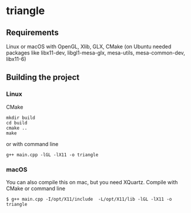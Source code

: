 # triangle
##  Requirements
Linux or macOS with OpenGL, Xlib, GLX, CMake
(on Ubuntu needed packages like libx11-dev, libgl1-mesa-glx, mesa-utils, mesa-common-dev, libx11-6)

## Building the project
### Linux
CMake
```
mkdir build
cd build
cmake ..
make
```

or with command line
```
g++ main.cpp -lGL -lX11 -o triangle
```

### macOS
You can also compile this on mac, but you need XQuartz.
Compile with CMake or command line
```
$ g++ main.cpp -I/opt/X11/include  -L/opt/X11/lib -lGL -lX11 -o triangle
```
